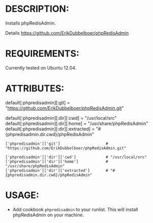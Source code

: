 # DESCRIPTION:

Installs phpRedisAdmin.

Details https://github.com/ErikDubbelboer/phpRedisAdmin

# REQUIREMENTS:

Currently tested on Ubuntu 12.04.

# ATTRIBUTES:

default[:phpredisadmin][:git] = "https://github.com/ErikDubbelboer/phpRedisAdmin.git"

default[:phpredisadmin][:dir][:cwd] = "/usr/local/src"
default[:phpredisadmin][:dir][:home] = "/usr/share/phpRedisAdmin"
default[:phpredisadmin][:dir][:extracted] = "#{phpredisadmin.dir.cwd}/phpRedisAdmin"

	['phpredisadmin']['git']					# "https://github.com/ErikDubbelboer/phpRedisAdmin.git"

	['phpredisadmin']['dir']['cwd']				# "/usr/local/src"
	['phpredisadmin']['dir']['home']			# "/usr/share/phpRedisAdmin"
	['phpredisadmin']['dir']['extracted']		# "#{phpredisadmin.dir.cwd}/phpRedisAdmin"

# USAGE:

* Add cookbook ``phpredisadmin`` to your runlist. This will install phpRedisAdmin on your machine.